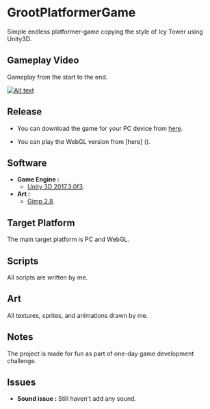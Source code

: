 # GrootPlatformerGame
Simple endless platformer-game copying the style of Icy Tower using Unity3D.

## Gameplay Video

Gameplay from the start to the end.

[![Alt text](https://img.youtube.com/vi/ciKPqpNjLCo/0.jpg)](https://youtu.be/ciKPqpNjLCo "Click to play on youtube.com")

## Release
* You can download the game for your PC device from [here](../../releases/download/v1.0/Puzzler.apk).

* You can play the WebGL version from [here]
().

## Software

* **Game Engine :**
  * [Unity 3D 2017.3.0f3](https://unity3d.com/).
* **Art :**
  * [Gimp 2.8](https://www.gimp.org/).

## Target Platform

The main target platform is PC and WebGL.

## Scripts

All scripts are written by me.

## Art

All textures, sprites, and animations drawn by me.

## Notes

The project is made for fun as part of one-day game development challenge.

## Issues
* **Sound issue :**
Still haven't add any sound.

